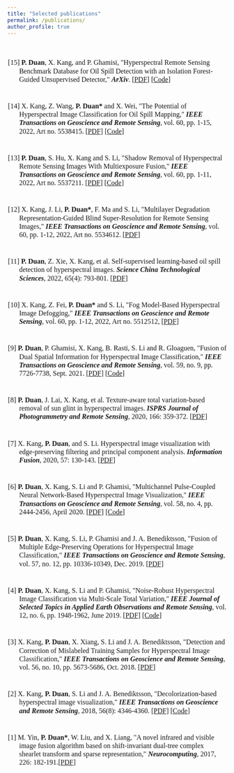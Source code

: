 ```yaml
---
title: "Selected publications"
permalink: /publications/
author_profile: true
---
```

<style>
.page__content p {
    margin: 0 0 0em;
}
p{
    /*margin: 0;*/
    /*padding: -30;*/
    /*line-height: 15px;*/
}
/* a{
	color:#7c1313;
} */
p.big {
  line-height: 1.2;
}
ul{
    /*margin: 0;*/
    /*padding: -30;*/
    line-height: 15px;
    margin-block-start: 0em;
    margin-block-end: 0em;
}
ul li, ol li {
    margin-bottom: 0.em;
}
h1, h2, h3, h4, h5, h6 {
	padding-bottom: 0.2em;
	margin: 1em 0 0.5em;
	border-bottom: 2px solid #f2f3f3;
}
br {
    line-height: 10px;
 }
</style>

<br>

<font face = "Times New Roman" size="3"> 
<ul>

<br>
<p class="big" style="text-indent: -1.6rem;margin-left: 0rem;">
<span> [15] <b>P. Duan</b>, X. Kang, and P. Ghamisi, "Hyperspectral Remote Sensing Benchmark Database for Oil Spill Detection with an Isolation Forest-Guided Unsupervised Detector," <b><i>ArXiv</i></b>. [<a href="https://arxiv.org/abs/2209.14971" target="_blank">PDF</a>] [<a href="https://github.com/PuhongDuan/HOSD" target="_blank">Code</a>]
</span>
</p>
	
<br>
<p class="big" style="text-indent: -1.6rem;margin-left: 0rem;">
<span> [14] X. Kang, Z. Wang, <b>P. Duan*</b> and X. Wei, "The Potential of Hyperspectral Image Classification for Oil Spill Mapping," <b><i>IEEE Transactions on Geoscience and Remote Sensing</i></b>, vol. 60, pp. 1-15, 2022, Art no. 5538415. [<a href="https://ieeexplore.ieee.org/document/9887971" target="_blank">PDF</a>] [<a href="https://github.com/PinkSlime/HSI_oil_spill_mapping" target="_blank">Code</a>]
</span>
</p>

<br>
<p class="big" style="text-indent: -1.6rem;margin-left: 0rem;">
<span> [13] <b>P. Duan</b>, S. Hu, X. Kang and S. Li, "Shadow Removal of Hyperspectral Remote Sensing Images With Multiexposure Fusion," <b><i>IEEE Transactions on Geoscience and Remote Sensing</i></b>, vol. 60, pp. 1-11, 2022, Art no. 5537211. [<a href="https://ieeexplore.ieee.org/document/9874905" target="_blank">PDF</a>] [<a href="https://github.com/PuhongDuan/Shadow-Removal-of-Hyperspectral-Remote-Sensing-Images-With-Multiexposure-Fusion" target="_blank">Code</a>]
</span>
</p>
	
<br>
<p class="big" style="text-indent: -1.6rem;margin-left: 0rem;">
<span> [12] X. Kang, J. Li, <b>P. Duan*</b>, F. Ma and S. Li, "Multilayer Degradation Representation-Guided Blind Super-Resolution for Remote Sensing Images," <b><i>IEEE Transactions on Geoscience and Remote Sensing</i></b>, vol. 60, pp. 1-12, 2022, Art no. 5534612. [<a href="https://ieeexplore.ieee.org/document/9833534" target="_blank">PDF</a>]
</span>
</p>

<br>
<p class="big" style="text-indent: -1.6rem;margin-left: 0rem;">
<span> [11] <b>P. Duan</b>, Z. Xie, X. Kang, et al. Self-supervised learning-based oil spill detection of hyperspectral images. <b><i>Science China Technological Sciences</i></b>, 2022, 65(4): 793-801. [<a href="https://link.springer.com/article/10.1007/s11431-021-1989-9" target="_blank">PDF</a>]
</span>
</p>
	
<br>
<p class="big" style="text-indent: -1.6rem;margin-left: 0rem;">
<span> [10] X. Kang, Z. Fei, <b>P. Duan*</b> and S. Li, "Fog Model-Based Hyperspectral Image Defogging," <b><i>IEEE Transactions on Geoscience and Remote Sensing</i></b>, vol. 60, pp. 1-12, 2022, Art no. 5512512, [<a href="https://ieeexplore.ieee.org/document/9511329" target="_blank">PDF</a>]
</span>
</p>

<br>
<p class="big" style="text-indent: -1.6rem;margin-left: 0rem;">
<span> [9] <b>P. Duan</b>, P. Ghamisi, X. Kang, B. Rasti, S. Li and R. Gloaguen, "Fusion of Dual Spatial Information for Hyperspectral Image Classification," <b><i>IEEE Transactions on Geoscience and Remote Sensing</i></b>, vol. 59, no. 9, pp. 7726-7738, Sept. 2021. [<a href="https://ieeexplore.ieee.org/document/9256984" target="_blank">PDF</a>] [<a href="https://github.com/PuhongDuan/Fusion-of-Dual-Spatial-Information-for-Hyperspectral-Image-Classification" target="_blank">Code</a>]
</span>
</p>

<br>
<p class="big" style="text-indent: -1.6rem;margin-left: 0rem;">
<span> [8] <b>P. Duan</b>, J. Lai, X. Kang, et al. Texture-aware total variation-based removal of sun glint in hyperspectral images. <b><i>ISPRS Journal of Photogrammetry and Remote Sensing</i></b>, 2020, 166: 359-372. [<a href="https://www.sciencedirect.com/science/article/abs/pii/S0924271620301672" target="_blank">PDF</a>]
</span>
</p>

<br>
<p class="big" style="text-indent: -1.6rem;margin-left: 0rem;">
<span> [7] X. Kang, <b>P. Duan</b>, and S. Li. Hyperspectral image visualization with edge-preserving filtering and principal component analysis. <b><i>Information Fusion</i></b>, 2020, 57: 130-143. [<a href="https://www.sciencedirect.com/science/article/abs/pii/S1566253518303051" target="_blank">PDF</a>]
</span>
</p>

<br>
<p class="big" style="text-indent: -1.6rem;margin-left: 0rem;">
<span> [6] <b>P. Duan</b>, X. Kang, S. Li and P. Ghamisi, "Multichannel Pulse-Coupled Neural Network-Based Hyperspectral Image Visualization," <b><i>IEEE Transactions on Geoscience and Remote Sensing</i></b>, vol. 58, no. 4, pp. 2444-2456, April 2020. [<a href="https://ieeexplore.ieee.org/document/8907846" target="_blank">PDF</a>] [<a href="https://github.com/PuhongDuan/Hyperspectral-image-visualization-based-on-MPCNN" target="_blank">Code</a>]
</span>
</p>

<br>
<p class="big" style="text-indent: -1.6rem;margin-left: 0rem;">
<span> [5] <b>P. Duan</b>, X. Kang, S. Li, P. Ghamisi and J. A. Benediktsson, "Fusion of Multiple Edge-Preserving Operations for Hyperspectral Image Classification," <b><i>IEEE Transactions on Geoscience and Remote Sensing</i></b>, vol. 57, no. 12, pp. 10336-10349, Dec. 2019. [<a href="https://ieeexplore.ieee.org/document/8821552" target="_blank">PDF</a>]
</span>
</p>

<br>
<p class="big" style="text-indent: -1.6rem;margin-left: 0rem;">
<span> [4] <b>P. Duan</b>, X. Kang, S. Li and P. Ghamisi, "Noise-Robust Hyperspectral Image Classification via Multi-Scale Total Variation," <b><i>IEEE Journal of Selected Topics in Applied Earth Observations and Remote Sensing</i></b>, vol. 12, no. 6, pp. 1948-1962, June 2019. [<a href="https://ieeexplore.ieee.org/document/8725896" target="_blank">PDF</a>] [<a href="https://github.com/PuhongDuan/MSTV-Noise-Robust-Hyperspectral-Image-Classification-via-Multi-Scale-Total-Variation" target="_black">Code</a>]
</span>
</p>

<br>
<p class="big" style="text-indent: -1.6rem;margin-left: 0rem;">
<span> [3] X. Kang, <b>P. Duan</b>, X. Xiang, S. Li and J. A. Benediktsson, "Detection and Correction of Mislabeled Training Samples for Hyperspectral Image Classification," <b><i>IEEE Transactions on Geoscience and Remote Sensing</i></b>, vol. 56, no. 10, pp. 5673-5686, Oct. 2018. [<a href="https://ieeexplore.ieee.org/document/8351989" target="_blank">PDF</a>]
</span>
</p>

<br>
<p class="big" style="text-indent: -1.6rem;margin-left: 0rem;">
<span> [2] X. Kang, <b>P. Duan</b>, S. Li and J. A. Benediktsson, "Decolorization-based hyperspectral image visualization," <b><i>IEEE Transactions on Geoscience and Remote Sensing</i></b>, 2018, 56(8): 4346-4360. [<a href="https://ieeexplore.ieee.org/document/8335335/" target="_blank">PDF</a>]  [<a href="https://github.com/PuhongDuan/Hyperspectral-image-visualization" target="_black">Code</a>]
</span>
</p>

<br>
<p class="big" style="text-indent: -1.6rem;margin-left: 0rem;">
<span> [1] M. Yin, <b>P. Duan*</b>, W. Liu, and X. Liang, "A novel infrared and visible image fusion algorithm based on shift-invariant dual-tree complex shearlet transform and sparse representation," <b><i>Neurocomputing</i></b>, 2017, 226: 182-191.[<a href="https://www.sciencedirect.com/science/article/abs/pii/S0925231216314667" target="_blank">PDF</a>]
</span>
</p>

</ul>
</font>
